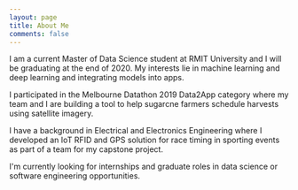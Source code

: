 ```yaml
---
layout: page
title: About Me
comments: false
---
```


I am a current Master of Data Science student at RMIT University and I will be graduating at the end of 2020. My interests lie in machine learning and deep learning and integrating models into apps.

I participated in the Melbourne Datathon 2019 Data2App category where my team and I are building a tool to help sugarcne farmers schedule harvests using satellite imagery.

I have a background in Electrical and Electronics Engineering where I developed an IoT RFID and GPS solution for race timing in sporting events as part of a team for my capstone project.

I'm currently looking for internships and graduate roles in data science or software engineering opportunities.

